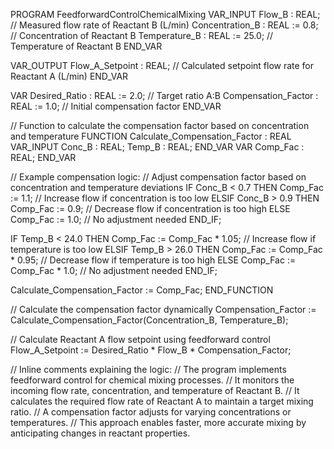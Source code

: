 PROGRAM FeedforwardControlChemicalMixing
VAR_INPUT
    Flow_B : REAL;          // Measured flow rate of Reactant B (L/min)
    Concentration_B : REAL := 0.8; // Concentration of Reactant B
    Temperature_B : REAL := 25.0;  // Temperature of Reactant B
END_VAR

VAR_OUTPUT
    Flow_A_Setpoint : REAL; // Calculated setpoint flow rate for Reactant A (L/min)
END_VAR

VAR
    Desired_Ratio : REAL := 2.0; // Target ratio A:B
    Compensation_Factor : REAL := 1.0; // Initial compensation factor
END_VAR

// Function to calculate the compensation factor based on concentration and temperature
FUNCTION Calculate_Compensation_Factor : REAL
VAR_INPUT
    Conc_B : REAL;
    Temp_B : REAL;
END_VAR
VAR
    Comp_Fac : REAL;
END_VAR

// Example compensation logic:
// Adjust compensation factor based on concentration and temperature deviations
IF Conc_B < 0.7 THEN
    Comp_Fac := 1.1; // Increase flow if concentration is too low
ELSIF Conc_B > 0.9 THEN
    Comp_Fac := 0.9; // Decrease flow if concentration is too high
ELSE
    Comp_Fac := 1.0; // No adjustment needed
END_IF;

IF Temp_B < 24.0 THEN
    Comp_Fac := Comp_Fac * 1.05; // Increase flow if temperature is too low
ELSIF Temp_B > 26.0 THEN
    Comp_Fac := Comp_Fac * 0.95; // Decrease flow if temperature is too high
ELSE
    Comp_Fac := Comp_Fac * 1.0; // No adjustment needed
END_IF;

Calculate_Compensation_Factor := Comp_Fac;
END_FUNCTION

// Calculate the compensation factor dynamically
Compensation_Factor := Calculate_Compensation_Factor(Concentration_B, Temperature_B);

// Calculate Reactant A flow setpoint using feedforward control
Flow_A_Setpoint := Desired_Ratio * Flow_B * Compensation_Factor;

// Inline comments explaining the logic:
// The program implements feedforward control for chemical mixing processes.
// It monitors the incoming flow rate, concentration, and temperature of Reactant B.
// It calculates the required flow rate of Reactant A to maintain a target mixing ratio.
// A compensation factor adjusts for varying concentrations or temperatures.
// This approach enables faster, more accurate mixing by anticipating changes in reactant properties.



